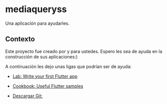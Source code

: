 # mediaqueryss

Una aplicación para ayudarles.

## Contexto

Este proyecto fue creado por y para ustedes.
Espero les sea de ayuda en la construcción de sus aplicaciones:)

A continuación les dejo unas ligas que podrían ser de ayuda:

- [Lab: Write your first Flutter app](https://docs.flutter.dev/get-started/codelab)
- [Cookbook: Useful Flutter samples](https://docs.flutter.dev/cookbook)

- [Descargar Git:](https://git-scm.com/downloads)
